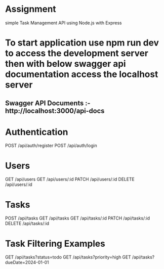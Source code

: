 # Assignment
 simple Task Management API using Node.js with Express

# To start application use npm run dev to access the development server then with below swagger api documentation access the localhost server
 
 ## Swagger API Documents :- http://localhost:3000/api-docs

 # Authentication
POST /api/auth/register
POST /api/auth/login

# Users
GET /api/users
GET /api/users/:id
PATCH /api/users/:id
DELETE /api/users/:id

# Tasks
POST /api/tasks
GET /api/tasks
GET /api/tasks/:id
PATCH /api/tasks/:id
DELETE /api/tasks/:id

# Task Filtering Examples
GET /api/tasks?status=todo
GET /api/tasks?priority=high
GET /api/tasks?dueDate=2024-01-01

